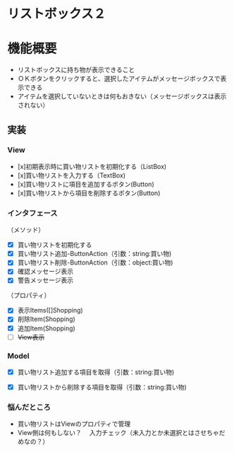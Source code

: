 ﻿# リストボックス２

# 機能概要
- リストボックスに持ち物が表示できること
- ＯＫボタンをクリックすると、選択したアイテムがメッセージボックスで表示できる
- アイテムを選択していないときは何もおきない（メッセージボックスは表示されない）


## 実装

### View
- [x]初期表示時に買い物リストを初期化する（ListBox)
- [x]買い物リストを入力する（TextBox)
- [x]買い物リストに項目を追加するボタン(Button)
- [x]買い物リストから項目を削除するボタン(Button)

### インタフェース
（メソッド）
- [x] 買い物リストを初期化する
- [x] 買い物リスト追加-ButtonAction（引数：string:買い物)
- [x] 買い物リスト削除-ButtonAction（引数：object:買い物)
- [x] 確認メッセージ表示
- [x] 警告メッセージ表示

（プロパティ）
- [x] 表示Items([]Shopping)  
- [x] 削除Item(Shopping)
- [x] 追加Item(Shopping)
- [ ] ~~View表示~~

### Model
- [x] 買い物リスト追加する項目を取得（引数：string:買い物)
- [x] 買い物リストから削除する項目を取得（引数：string:買い物)


### 悩んだところ
- 買い物リストはViewのプロパティで管理
- View側は何もしない？
　入力チェック（未入力とか未選択とはさせちゃだめなの？）
